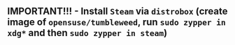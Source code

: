 ## IMPORTANT!!! - Install `Steam` via `distrobox` (create image of `opensuse/tumbleweed`, run `sudo zypper in xdg*` and then `sudo zypper in steam`)